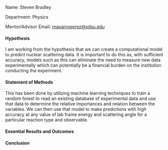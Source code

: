 Name: Steven Bradley

Department: Physics

Mentor/Advisor Email: rnavarroperez@sdsu.edu

#### Hypothesis
I am working from the hypothesis that we can create a computational model to predict nuclear scattering data. It is important to do this as, with sufficient accuracy, models such as this can eliminate the need to measure new data experimentally which can potentially be a financial burden on the institution conducting the experiment.
#### Statement of Methods
This has been done by utilizing machine learning techniques to train a random forest to read an existing database of experimental data and use that data to determine the relative importances and relation between the variables. We can then use that model to make predictions with high accuracy at any value of lab frame energy and scattering angle for a particular reaction type and observable.
#### Essential Results and Outcomes

#### Conclusion
